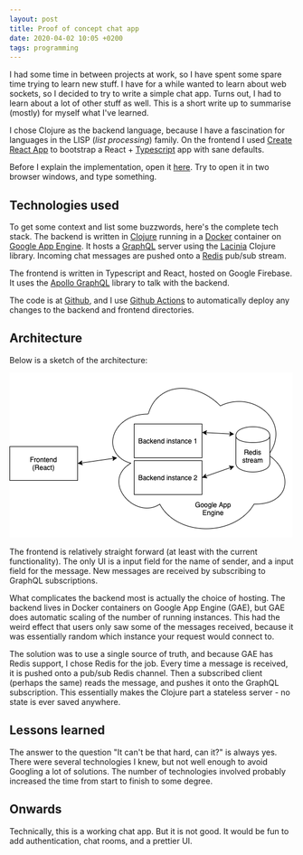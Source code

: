 ```yaml
---
layout: post
title: Proof of concept chat app
date: 2020-04-02 10:05 +0200
tags: programming
---
```


I had some time in between projects at work, so I have spent some spare time trying to learn new stuff. I have for a while wanted to learn about web sockets, so I decided to try to write a simple chat app. Turns out, I had to learn about a lot of other stuff as well. This is a short write up to summarise (mostly) for myself what I've learned.

I chose Clojure as the backend language, because I have a fascination for languages in the LISP (*list processing*) family. On the frontend I used [Create React App](https://create-react-app.dev/) to bootstrap a React + [Typescript](https://www.typescriptlang.org/index.html) app with sane defaults.

Before I explain the implementation, open it [here](https://gifted-antonym-271008.firebaseapp.com/). Try to open it in two browser windows, and type something.

## Technologies used

To get some context and list some buzzwords, here's the complete tech stack. The backend is written in [Clojure](https://clojure.org/) running in a [Docker](https://www.docker.com/) container on [Google App Engine](https://cloud.google.com/appengine). It hosts a [GraphQL](https://graphql.org/) server using the [Lacinia](https://github.com/walmartlabs/lacinia) Clojure library. Incoming chat messages are pushed onto a [Redis](https://redis.io/) pub/sub stream.

The frontend is written in Typescript and React, hosted on Google Firebase. It uses the [Apollo GraphQL](https://www.apollographql.com/) library to talk with the backend.

The code is at [Github](https://github.com/fredrikmeyer/chat-app/), and I use [Github Actions](https://github.com/features/actions) to automatically deploy any changes to the backend and frontend directories.

## Architecture

Below is a sketch of the architecture:

![Chat app architecture](/assets/chat_app_structure.png)

The frontend is relatively straight forward (at least with the current functionality). The only UI is a input field for the name of sender, and a input field for the message. New messages are received by subscribing to GraphQL subscriptions.

What complicates the backend most is actually the choice of hosting. The backend lives in Docker containers on Google App Engine (GAE), but GAE does automatic scaling of the number of running instances. This had the weird effect that users only saw some of the messages received, because it was essentially random which instance your request would connect to.

The solution was to use a single source of truth, and because GAE has Redis support, I chose Redis for the job. Every time a message is received, it is pushed onto a pub/sub Redis channel. Then a subscribed client (perhaps the same) reads the message, and pushes it onto the GraphQL subscription. This essentially makes the Clojure part a stateless server - no state is ever saved anywhere.

## Lessons learned

The answer to the question "It can't be that hard, can it?" is always yes. There were several technologies I knew, but not well enough to avoid Googling a lot of solutions. The number of technologies involved probably increased the time from start to finish to some degree.

## Onwards

Technically, this is a working chat app. But it is not good. It would be fun to add authentication, chat rooms, and a prettier UI.
